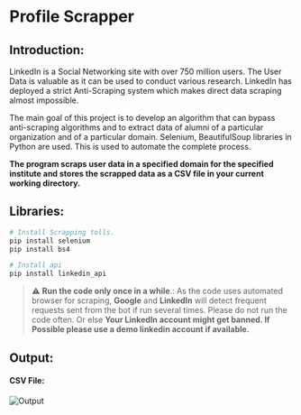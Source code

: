 # Profile Scrapper

## Introduction:
LinkedIn is a Social Networking site with over 750 million users. The User Data is valuable as it can be used to conduct various research. LinkedIn has deployed a strict Anti-Scraping system which makes direct data scraping almost impossible.

The main goal of this project is to develop an algorithm that can bypass anti-scraping algorithms and to extract data of alumni of a particular organization and of a particular domain. Selenium, BeautifulSoup libraries in Python are used. This is used to automate the complete process.

<b>The program scraps user data in a specified domain for the specified institute and stores the scrapped data as a CSV file in your current working directory.</b>

## Libraries:
```bash
# Install Scrapping tolls.
pip install selenium
pip install bs4

# Install api
pip install linkedin_api
```
> :warning: **Run the code only once in a while**.: As the code uses automated browser for scraping, **Google** and **LinkedIn** will detect frequent requests sent from the bot if run several times. Please do not run the code often. Or else **Your LinkedIn account might get banned. If Possible please use a demo linkedin account if available.**

## Output:

#### CSV File:
![Output](https://user-images.githubusercontent.com/72556043/119949709-c2059c00-bfb7-11eb-9940-75122644dacb.png)

